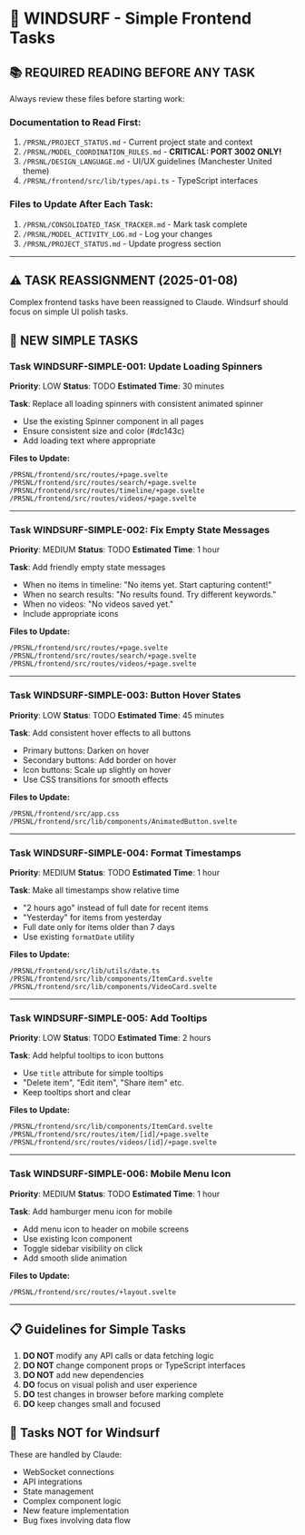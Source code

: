 # 🚀 WINDSURF - Simple Frontend Tasks

## 📚 REQUIRED READING BEFORE ANY TASK
Always review these files before starting work:

### Documentation to Read First:
1. `/PRSNL/PROJECT_STATUS.md` - Current project state and context
2. `/PRSNL/MODEL_COORDINATION_RULES.md` - **CRITICAL: PORT 3002 ONLY!**
3. `/PRSNL/DESIGN_LANGUAGE.md` - UI/UX guidelines (Manchester United theme)
4. `/PRSNL/frontend/src/lib/types/api.ts` - TypeScript interfaces

### Files to Update After Each Task:
1. `/PRSNL/CONSOLIDATED_TASK_TRACKER.md` - Mark task complete
2. `/PRSNL/MODEL_ACTIVITY_LOG.md` - Log your changes
3. `/PRSNL/PROJECT_STATUS.md` - Update progress section

---

## ⚠️ TASK REASSIGNMENT (2025-01-08)
Complex frontend tasks have been reassigned to Claude. Windsurf should focus on simple UI polish tasks.

## 🎯 NEW SIMPLE TASKS

### Task WINDSURF-SIMPLE-001: Update Loading Spinners
**Priority**: LOW
**Status**: TODO
**Estimated Time**: 30 minutes

**Task**: Replace all loading spinners with consistent animated spinner
- Use the existing Spinner component in all pages
- Ensure consistent size and color (#dc143c)
- Add loading text where appropriate

**Files to Update:**
```
/PRSNL/frontend/src/routes/+page.svelte
/PRSNL/frontend/src/routes/search/+page.svelte
/PRSNL/frontend/src/routes/timeline/+page.svelte
/PRSNL/frontend/src/routes/videos/+page.svelte
```

---

### Task WINDSURF-SIMPLE-002: Fix Empty State Messages
**Priority**: MEDIUM
**Status**: TODO
**Estimated Time**: 1 hour

**Task**: Add friendly empty state messages
- When no items in timeline: "No items yet. Start capturing content!"
- When no search results: "No results found. Try different keywords."
- When no videos: "No videos saved yet."
- Include appropriate icons

**Files to Update:**
```
/PRSNL/frontend/src/routes/+page.svelte
/PRSNL/frontend/src/routes/search/+page.svelte
/PRSNL/frontend/src/routes/videos/+page.svelte
```

---

### Task WINDSURF-SIMPLE-003: Button Hover States
**Priority**: LOW
**Status**: TODO
**Estimated Time**: 45 minutes

**Task**: Add consistent hover effects to all buttons
- Primary buttons: Darken on hover
- Secondary buttons: Add border on hover
- Icon buttons: Scale up slightly on hover
- Use CSS transitions for smooth effects

**Files to Update:**
```
/PRSNL/frontend/src/app.css
/PRSNL/frontend/src/lib/components/AnimatedButton.svelte
```

---

### Task WINDSURF-SIMPLE-004: Format Timestamps
**Priority**: MEDIUM
**Status**: TODO
**Estimated Time**: 1 hour

**Task**: Make all timestamps show relative time
- "2 hours ago" instead of full date for recent items
- "Yesterday" for items from yesterday
- Full date only for items older than 7 days
- Use existing `formatDate` utility

**Files to Update:**
```
/PRSNL/frontend/src/lib/utils/date.ts
/PRSNL/frontend/src/lib/components/ItemCard.svelte
/PRSNL/frontend/src/lib/components/VideoCard.svelte
```

---

### Task WINDSURF-SIMPLE-005: Add Tooltips
**Priority**: LOW
**Status**: TODO
**Estimated Time**: 2 hours

**Task**: Add helpful tooltips to icon buttons
- Use `title` attribute for simple tooltips
- "Delete item", "Edit item", "Share item" etc.
- Keep tooltips short and clear

**Files to Update:**
```
/PRSNL/frontend/src/lib/components/ItemCard.svelte
/PRSNL/frontend/src/routes/item/[id]/+page.svelte
/PRSNL/frontend/src/routes/videos/[id]/+page.svelte
```

---

### Task WINDSURF-SIMPLE-006: Mobile Menu Icon
**Priority**: MEDIUM
**Status**: TODO
**Estimated Time**: 1 hour

**Task**: Add hamburger menu icon for mobile
- Add menu icon to header on mobile screens
- Use existing Icon component
- Toggle sidebar visibility on click
- Add smooth slide animation

**Files to Update:**
```
/PRSNL/frontend/src/routes/+layout.svelte
```

---

## 📋 Guidelines for Simple Tasks

1. **DO NOT** modify any API calls or data fetching logic
2. **DO NOT** change component props or TypeScript interfaces  
3. **DO NOT** add new dependencies
4. **DO** focus on visual polish and user experience
5. **DO** test changes in browser before marking complete
6. **DO** keep changes small and focused

## 🚫 Tasks NOT for Windsurf

These are handled by Claude:
- WebSocket connections
- API integrations
- State management
- Complex component logic
- New feature implementation
- Bug fixes involving data flow